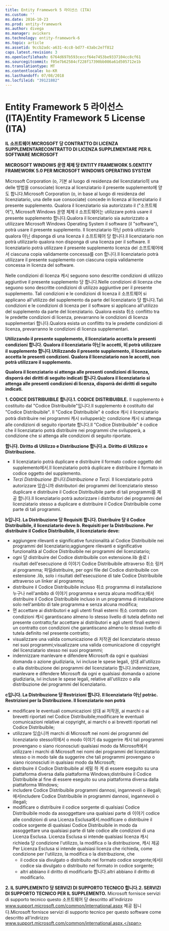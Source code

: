 ```yaml
---
title: Entity Framework 5 라이선스 (ITA)
ms.custom: ''
ms.date: 2016-10-23
ms.prod: entity-framework
ms.author: divega
ms.manager: avickers
ms.technology: entity-framework-6
ms.topic: article
ms.assetid: 9ccb2adc-a631-4cc8-bd77-43abc2e7f812
caps.latest.revision: 3
ms.openlocfilehash: 6764d697b593ceccf64e7453be9337104cc8cf61
ms.sourcegitcommit: f05e7b62584cf228f17390bb086a61d505712e1b
ms.translationtype: MT
ms.contentlocale: ko-KR
ms.lasthandoff: 07/08/2018
ms.locfileid: "39121882"
---
```

# <a name="entity-framework-5-license-ita"></a><span data-ttu-id="300ab-102">Entity Framework 5 라이선스 (ITA)</span><span class="sxs-lookup"><span data-stu-id="300ab-102">Entity Framework 5 License (ITA)</span></span>
<span data-ttu-id="300ab-103">**IL 소프트웨어 MICROSOFT 당 CONTRATTO DI LICENZA SUPPLEMENTARE**</span><span class="sxs-lookup"><span data-stu-id="300ab-103">**CONTRATTO DI LICENZA SUPPLEMENTARE PER IL SOFTWARE MICROSOFT**</span></span>

<span data-ttu-id="300ab-104">**MICROSOFT WINDOWS 운영 체제 당 ENTITY FRAMEWORK 5.0**</span><span class="sxs-lookup"><span data-stu-id="300ab-104">**ENTITY FRAMEWORK 5.0 PER MICROSOFT WINDOWS OPERATING SYSTEM**</span></span>

<span data-ttu-id="300ab-105">Microsoft Corporation (o, 기본 al luogo di residenza del licenziatario의 una delle 방법을 consociate) licenza al licenziatario il presente supplemento에 양도 합니다.</span><span class="sxs-lookup"><span data-stu-id="300ab-105">Microsoft Corporation (o, in base al luogo di residenza del licenziatario, una delle sue consociate) concede in licenza al licenziatario il presente supplemento.</span></span> <span data-ttu-id="300ab-106">Qualora il licenziatario sia autorizzato il ("소프트웨어"), Microsoft Windows 운영 체제 il 소프트웨어는 utilizzare potrà usare il presente supplemento 합니다.</span><span class="sxs-lookup"><span data-stu-id="300ab-106">Qualora il licenziatario sia autorizzato a utilizzare Microsoft Windows Operating System il software (il "software"), potrà usare il presente supplemento.</span></span> <span data-ttu-id="300ab-107">Il licenziatario 아닌 potrà utilizzarlo qualora 아닌 disponga di una licenza il 소프트웨어 당 합니다.</span><span class="sxs-lookup"><span data-stu-id="300ab-107">Il licenziatario non potrà utilizzarlo qualora non disponga di una licenza per il software.</span></span> <span data-ttu-id="300ab-108">Il licenziatario potrà utilizzare il presente supplemento licenza del 소프트웨어에서 ciascuna copia validamente concessa를 con 합니다.</span><span class="sxs-lookup"><span data-stu-id="300ab-108">Il licenziatario potrà utilizzare il presente supplemento con ciascuna copia validamente concessa in licenza del software.</span></span>

<span data-ttu-id="300ab-109">Nelle condizioni di licenza 캐시 seguono sono descritte condizioni di utilizzo aggiuntive il presente supplemento 당 합니다.</span><span class="sxs-lookup"><span data-stu-id="300ab-109">Nelle condizioni di licenza che seguono sono descritte condizioni di utilizzo aggiuntive per il presente supplemento.</span></span> <span data-ttu-id="300ab-110">Tali condizioni e le condizioni di licenza il 소프트웨어 si applicano all'utilizzo del supplemento da parte del licenziatario 당 합니다.</span><span class="sxs-lookup"><span data-stu-id="300ab-110">Tali condizioni e le condizioni di licenza per il software si applicano all'utilizzo del supplemento da parte del licenziatario.</span></span> <span data-ttu-id="300ab-111">Qualora esista 취소 conflitto tra le predette condizioni di licenza, prevarranno le condizioni di licenza supplementari 합니다.</span><span class="sxs-lookup"><span data-stu-id="300ab-111">Qualora esista un conflitto tra le predette condizioni di licenza, prevarranno le condizioni di licenza supplementari.</span></span>

<span data-ttu-id="300ab-112">**Utilizzando il presente supplemento, il licenziatario accetta le presenti condizioni 합니다. Qualora il licenziatario 아닌 le accetti, 비 potrà utilizzare il supplemento 합니다.**</span><span class="sxs-lookup"><span data-stu-id="300ab-112">**Utilizzando il presente supplemento, il licenziatario accetta le presenti condizioni. Qualora il licenziatario non le accetti, non potrà utilizzare il supplemento.**</span></span>

<span data-ttu-id="300ab-113">**Qualora il licenziatario si attenga alle presenti condizioni di licenza, disporrà dei diritti di seguito indicati 합니다.**</span><span class="sxs-lookup"><span data-stu-id="300ab-113">**Qualora il licenziatario si attenga alle presenti condizioni di licenza, disporrà dei diritti di seguito indicati.**</span></span>

<span data-ttu-id="300ab-114">**1. CODICE DISTRIBUIBILE 합니다.**</span><span class="sxs-lookup"><span data-stu-id="300ab-114">**1. CODICE DISTRIBUIBILE.**</span></span> <span data-ttu-id="300ab-115">Il supplemento è costituito dal "Codice Distribuibile"입니다.</span><span class="sxs-lookup"><span data-stu-id="300ab-115">Il supplemento è costituito dal "Codice Distribuibile".</span></span> <span data-ttu-id="300ab-116">Il "Codice Distribuibile" è codice 캐시 il licenziatario potrà distribuire nei programmi 캐시 svilupperà는 condizione 캐시 si attenga alle condizioni di seguito riportate 합니다.</span><span class="sxs-lookup"><span data-stu-id="300ab-116">Il "Codice Distribuibile" è codice che il licenziatario potrà distribuire nei programmi che svilupperà, a condizione che si attenga alle condizioni di seguito riportate.</span></span>

<span data-ttu-id="300ab-117">**합니다. Diritto di Utilizzo e Distribuzione 합니다.**</span><span class="sxs-lookup"><span data-stu-id="300ab-117">**a. Diritto di Utilizzo e Distribuzione.**</span></span>

-   <span data-ttu-id="300ab-118">Il licenziatario potrà duplicare e distribuire il formato codice oggetto del supplemento에서.</span><span class="sxs-lookup"><span data-stu-id="300ab-118">Il licenziatario potrà duplicare e distribuire il formato in codice oggetto del supplemento.</span></span>
-   <span data-ttu-id="300ab-119">*Terzi Distribuzione 합니다.*</span><span class="sxs-lookup"><span data-stu-id="300ab-119">*Distribuzione a Terzi.*</span></span> <span data-ttu-id="300ab-120">Il licenziatario potrà autorizzare 있습니까 distributori dei programmi del licenziatario stesso duplicare e distribuire il Codice Distribuibile parte di tali programmi를 제공 합니다.</span><span class="sxs-lookup"><span data-stu-id="300ab-120">Il licenziatario potrà autorizzare i distributori dei programmi del licenziatario stesso a duplicare e distribuire il Codice Distribuibile come parte di tali programmi.</span></span>

<span data-ttu-id="300ab-121">**b입니다. La Distribuzione 당 Requisiti 합니다. Distribuire 당 il Codice Distribuibile, il licenziatario deve:**</span><span class="sxs-lookup"><span data-stu-id="300ab-121">**b. Requisiti per la Distribuzione. Per distribuire il Codice Distribuibile, il licenziatario deve:**</span></span>

-   <span data-ttu-id="300ab-122">aggiungere rilevanti e significative funzionalità al Codice Distribuibile nei programmi del licenziatario;</span><span class="sxs-lookup"><span data-stu-id="300ab-122">aggiungere rilevanti e significative funzionalità al Codice Distribuibile nei programmi del licenziatario;</span></span>
-   <span data-ttu-id="300ab-123">ogni 당 distribuire del Codice distribuibile con estensione.lib 솔로 i risultati dell'esecuzione di 이야기 Codice Distribuibile attraverso 취소 링커 al programma; 파일</span><span class="sxs-lookup"><span data-stu-id="300ab-123">distribuire, per ogni file del Codice distribuibile con estensione .lib, solo i risultati dell'esecuzione di tale Codice Distribuibile attraverso un linker al programma;</span></span>
-   <span data-ttu-id="300ab-124">distribuire il Codice Distribuibile incluso 취소 programma di installazione 누구나 nell'ambito di 이야기 programma e senza alcuna modifica;에서</span><span class="sxs-lookup"><span data-stu-id="300ab-124">distribuire il Codice Distribuibile incluso in un programma di installazione solo nell'ambito di tale programma e senza alcuna modifica;</span></span>
-   <span data-ttu-id="300ab-125">먼 accettare ai distributori e agli utenti finali esterni 취소 contratto con condizioni 캐시 garantiscano almeno lo stesso livello di tutela definito nel presente contratto;</span><span class="sxs-lookup"><span data-stu-id="300ab-125">far accettare ai distributori e agli utenti finali esterni un contratto con condizioni che garantiscano almeno lo stesso livello di tutela definito nel presente contratto;</span></span>
-   <span data-ttu-id="300ab-126">visualizzare una valida comunicazione di 저작권 del licenziatario stesso nei suoi programmi;</span><span class="sxs-lookup"><span data-stu-id="300ab-126">visualizzare una valida comunicazione di copyright del licenziatario stesso nei suoi programmi;</span></span>
-   <span data-ttu-id="300ab-127">indennizzare manlevare e difendere Microsoft da ogni e qualsiasi domanda o azione giudiziaria, ivi incluse le spese legali, 상대 all'utilizzo o alla distribuzione dei programmi del licenziatario 합니다.</span><span class="sxs-lookup"><span data-stu-id="300ab-127">indennizzare, manlevare e difendere Microsoft da ogni e qualsiasi domanda o azione giudiziaria, ivi incluse le spese legali, relative all'utilizzo o alla distribuzione dei programmi del licenziatario.</span></span>

<span data-ttu-id="300ab-128">**c입니다. La Distribuzione 당 Restrizioni 합니다. Il licenziatario 아닌 potrà**</span><span class="sxs-lookup"><span data-stu-id="300ab-128">**c. Restrizioni per la Distribuzione. Il licenziatario non potrà**</span></span>

-   <span data-ttu-id="300ab-129">modificare le eventuali comunicazioni 상대 ai 저작권, ai marchi o ai brevetti riportati nel Codice Distribuibile;</span><span class="sxs-lookup"><span data-stu-id="300ab-129">modificare le eventuali comunicazioni relative ai copyright, ai marchi o ai brevetti riportati nel Codice Distribuibile;</span></span>
-   <span data-ttu-id="300ab-130">utilizzare 있습니까 marchi di Microsoft nei nomi dei programmi del licenziatario stesso의에서 o modo 이야기 da suggerire 캐시 tali programmi provengano o siano riconosciuti qualsiasi modo da Microsoft에서</span><span class="sxs-lookup"><span data-stu-id="300ab-130">utilizzare i marchi di Microsoft nei nomi dei programmi del licenziatario stesso o in modo tale da suggerire che tali programmi provengano o siano riconosciuti in qualsiasi modo da Microsoft;</span></span>
-   <span data-ttu-id="300ab-131">distribuire il Codice Distribuibile al 세밀 하 게 di essere eseguito su una piattaforma diversa dalla piattaforma Windows;</span><span class="sxs-lookup"><span data-stu-id="300ab-131">distribuire il Codice Distribuibile al fine di essere eseguito su una piattaforma diversa dalla piattaforma Windows;</span></span>
-   <span data-ttu-id="300ab-132">includere Codice Distribuibile programmi dannosi, ingannevoli o illegali;에서</span><span class="sxs-lookup"><span data-stu-id="300ab-132">includere Codice Distribuibile in programmi dannosi, ingannevoli o illegali;</span></span>
-   <span data-ttu-id="300ab-133">modificare o distribuire il codice sorgente di qualsiasi Codice Distribuibile modo da assoggettare una qualsiasi parte di 이야기 codice alle condizioni di una Licenza Esclusa에서.</span><span class="sxs-lookup"><span data-stu-id="300ab-133">modificare o distribuire il codice sorgente di qualsiasi Codice Distribuibile in modo da assoggettare una qualsiasi parte di tale codice alle condizioni di una Licenza Esclusa.</span></span> <span data-ttu-id="300ab-134">Licenza Esclusa si intende qualsiasi licenza 캐시 richieda 당 condizione l'utilizzo, la modifica o la distribuzione, 캐시 제공</span><span class="sxs-lookup"><span data-stu-id="300ab-134">Per Licenza Esclusa si intende qualsiasi licenza che richieda, come condizione per l'utilizzo, la modifica o la distribuzione, che</span></span>
    -   <span data-ttu-id="300ab-135">il codice sia divulgato o distribuito nel formato codice sorgente;에서</span><span class="sxs-lookup"><span data-stu-id="300ab-135">il codice sia divulgato o distribuito nel formato in codice sorgente;</span></span>
    -   <span data-ttu-id="300ab-136">altri abbiano il diritto di modificarlo 합니다.</span><span class="sxs-lookup"><span data-stu-id="300ab-136">altri abbiano il diritto di modificarlo.</span></span>

<span data-ttu-id="300ab-137">**2. IL SUPPLEMENTO 당 SERVIZI DI SUPPORTO TECNICO 합니다.**</span><span class="sxs-lookup"><span data-stu-id="300ab-137">**2. SERVIZI DI SUPPORTO TECNICO PER IL SUPPLEMENTO.**</span></span> <span data-ttu-id="300ab-138">Microsoft fornisce servizi di supporto tecnico questo 소프트웨어 당 descritto all'indirizzo www.support.microsoft.com/common/international.aspx 제공 됩니다.</span><span class="sxs-lookup"><span data-stu-id="300ab-138">Microsoft fornisce servizi di supporto tecnico per questo software come descritto all'indirizzo www.support.microsoft.com/common/international.aspx.</span></span>
